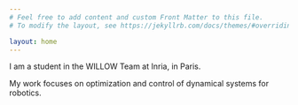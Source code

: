 ```yaml
---
# Feel free to add content and custom Front Matter to this file.
# To modify the layout, see https://jekyllrb.com/docs/themes/#overriding-theme-defaults

layout: home
---
```


I am a student in the WILLOW Team at Inria, in Paris.

My work focuses on optimization and control of dynamical systems for robotics.
